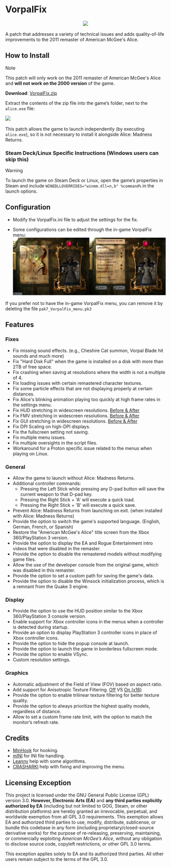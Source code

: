 # VorpalFix

<p align="center">
  <img src="assets/VorpalFix_Logo.png">
</p>

A patch that addresses a variety of technical issues and adds quality-of-life improvements to the 2011 remaster of American McGee's Alice.

## How to Install
> [!NOTE]
> This patch will only work on the 2011 remaster of American McGee's Alice and **will not work on the 2000 version** of the game.
>
> **Download**: [VorpalFix.zip](https://github.com/Wemino/VorpalFix/releases/latest/download/VorpalFix.zip)
>
> Extract the contents of the zip file into the game’s folder, next to the `alice.exe` file:
> 
> <img width="180" src="assets/vf_install.png">
> 
> This patch allows the game to launch independently (by executing `alice.exe`), so it is not necessary to install it alongside Alice: Madness Returns.

### Steam Deck/Linux Specific Instructions (Windows users can skip this)
> [!WARNING]
> To launch the game on Steam Deck or Linux, open the game’s properties in Steam and include `WINEDLLOVERRIDES="winmm.dll=n,b" %command%` in the launch options.

## Configuration
- Modify the VorpalFix.ini file to adjust the settings for the fix.

- Some configurations can be edited through the in-game VorpalFix menu: 
![VorpalFix Menu](https://raw.githubusercontent.com/Wemino/VorpalFix/refs/heads/main/assets/menu.png)

If you prefer not to have the in-game VorpalFix menu, you can remove it by deleting the file `pak7_VorpalFix_menu.pk3`

## Features
### Fixes
- Fix missing sound effects. (e.g., Cheshire Cat summon, Vorpal Blade hit sounds and much more)
- Fix "Hard Disk Full" when the game is installed on a disk with more than 2TB of free space.
- Fix crashing when saving at resolutions where the width is not a multiple of 4.
- Fix loading issues with certain remastered character textures.
- Fix some particle effects that are not displaying properly at certain distances.
- Fix Alice's blinking animation playing too quickly at high frame rates in the settings menu.
- Fix HUD stretching in widescreen resolutions. [Before & After](https://raw.githubusercontent.com/Wemino/VorpalFix/refs/heads/main/assets/hud.gif)
- Fix FMV stretching in widescreen resolutions. [Before & After](https://raw.githubusercontent.com/Wemino/VorpalFix/refs/heads/main/assets/fmv.gif)
- Fix GUI stretching in widescreen resolutions. [Before & After](https://raw.githubusercontent.com/Wemino/VorpalFix/refs/heads/main/assets/gui.gif)
- Fix DPI Scaling on high-DPI displays.
- Fix the fullscreen setting not saving.
- Fix multiple menu issues.
- Fix multiple oversights in the script files.
- Workaround for a Proton specific issue related to the menus when playing on Linux.

### General
- Allow the game to launch without Alice: Madness Returns.
- Additional controller commands:
  - Pressing the Left Stick while pressing any D-pad button will save the current weapon to that D-pad key.
  - Pressing the Right Stick + 'A' will execute a quick load.
  - Pressing the Right Stick + 'B' will execute a quick save.
- Prevent Alice: Madness Returns from launching on exit. (when installed with Alice: Madness Returns)
- Provide the option to switch the game's supported language. (English, German, French, or Spanish)
- Restore the "American McGee's Alice" title screen from the Xbox 360/PlayStation 3 version.
- Provide the option to display the EA and Rogue Entertainment intro videos that were disabled in the remaster.
- Provide the option to disable the remastered models without modifying game files.
- Allow the use of the developer console from the original game, which was disabled in this remaster.
- Provide the option to set a custom path for saving the game's data.
- Provide the option to disable the Winsock initialization process, which is a remnant from the Quake 3 engine.
 
### Display
- Provide the option to use the HUD position similar to the Xbox 360/PlayStation 3 console version.
- Enable support for Xbox controller icons in the menus when a controller is detected during startup.
- Provide an option to display PlayStation 3 controller icons in place of Xbox controller icons.
- Provide the option to hide the popup console at launch.
- Provide the option to launch the game in borderless fullscreen mode.
- Provide the option to enable VSync.
- Custom resolution settings.

### Graphics
- Automatic adjustment of the Field of View (FOV) based on aspect ratio.
- Add support for Anisotropic Texture Filtering. [Off](https://raw.githubusercontent.com/Wemino/VorpalFix/refs/heads/main/assets/anisotropic_off.png) VS [On (x16)](https://raw.githubusercontent.com/Wemino/VorpalFix/refs/heads/main/assets/anisotropic_on.png)
- Provide the option to enable trilinear texture filtering for better texture quality.
- Provide the option to always prioritize the highest quality models, regardless of distance.
- Allow to set a custom frame rate limit, with the option to match the monitor’s refresh rate.

## Credits
- [MinHook](https://github.com/TsudaKageyu/minhook) for hooking.
- [mINI](https://github.com/metayeti/mINI) for INI file handling.
- [Leanny](https://github.com/Leanny) help with some algorithms.
- [CRASHARKI](https://github.com/CRASHARKI) help with fixing and improving the menu.

## Licensing Exception
This project is licensed under the GNU General Public License (GPL) version 3.0. **However, Electronic Arts (EA)** and **any third parties explicitly authorized by EA** (including but not limited to GOG, Steam, or other distribution platforms) are hereby granted an irrevocable, perpetual, and worldwide exemption from all GPL 3.0 requirements. This exemption allows EA and authorized third parties to use, modify, distribute, sublicense, or bundle this codebase in any form (including proprietary/closed-source derivative works) for the purpose of re-releasing, preserving, maintaining, or commercially exploiting *American McGee’s Alice*, without any obligation to disclose source code, copyleft restrictions, or other GPL 3.0 terms.

This exception applies solely to EA and its authorized third parties. All other users remain subject to the terms of the GPL 3.0.
